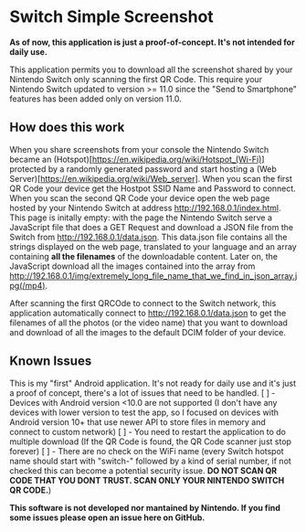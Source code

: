 # Switch Simple Screenshot

**As of now, this application is just a proof-of-concept. It's not intended for daily use.**

This application permits you to download all the screenshot shared by your Nintendo Switch only scanning the first QR Code.
This require your Nintendo Switch updated to version >= 11.0 since the "Send to Smartphone" features has been added only on version 11.0.

## How does this work

When you share screenshots from your console the Nintendo Switch became an (Hotspot)[https://en.wikipedia.org/wiki/Hotspot_(Wi-Fi)] protected by a randomly generated password and start hosting a (Web Server)[https://en.wikipedia.org/wiki/Web_server].
When you scan the first QR Code your device get the Hostpot SSID Name and Password to connect.
When you scan the second QR Code your device open the web page hosted by your Nintendo Switch at address http://192.168.0.1/index.html.
This page is initally empty: with the page the Nintendo Switch serve a JavaScript file that does a GET Request and download a JSON file from the Switch from http://192.168.0.1/data.json.
This data.json file contains all the strings displayed on the web page, translated to your language and an array containing **all the filenames** of the downloadable content.
Later on, the JavaScript download all the images contained into the array from http://192.168.0.1/img/extremely_long_file_name_that_we_find_in_json_array.jpg(/mp4).

After scanning the first QRCOde to connect to the Switch network, this application automatically connect to http://192.168.0.1/data.json to get the filenames of all the photos (or the video name) 
that you want to download and download of all the images to the default DCIM folder of your device.

## Known Issues

This is my "first" Android application. It's not ready for daily use and it's just a proof of concept, there's a lot of issues that need to be handled.
[ ] - Devices with Android version <10.0 are not supported (I don't have any devices with lower version to test the app, so I focused on devices with Android version 10+ that use newer API to store files in memory and connect to custom network)
[ ] - You need to restart the application to do multiple download (If the QR Code is found, the QR Code scanner just stop forever)
[ ] - There are no check on the WiFi name (every Switch hotspot name should start with "switch-" followed by a kind of serial number, if not checked this can become a potential security issue. **DO NOT SCAN QR CODE THAT YOU DONT TRUST. SCAN ONLY YOUR NINTENDO SWITCH QR CODE.**)

**This software is not developed nor mantained by Nintendo. If you find some issues please open an issue here on GitHub.**